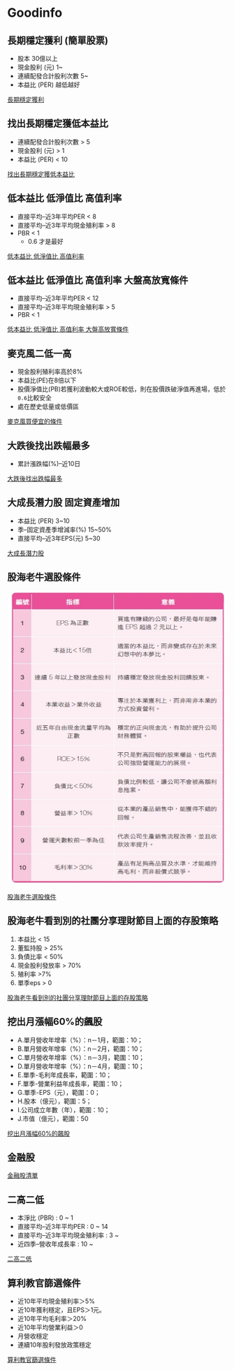 # Goodinfo

## 長期穩定獲利 (簡單股票)
- 股本 30億以上
- 現金股利 (元) 1~ 
- 連續配發合計股利次數 5~
- 本益比 (PER) 越低越好


[長期穩定獲利](https://goodinfo.tw/StockInfo/StockList.asp?MARKET_CAT=%E8%87%AA%E8%A8%82%E7%AF%A9%E9%81%B8&INDUSTRY_CAT=%E6%88%91%E7%9A%84%E6%A2%9D%E4%BB%B6&FL_ITEM0=%E8%82%A1%E6%9C%AC+%28%E5%84%84%E5%85%83%29&FL_VAL_S0=30&FL_VAL_E0=&FL_ITEM1=%E7%8F%BE%E9%87%91%E8%82%A1%E5%88%A9+%28%E5%85%83%29&FL_VAL_S1=1&FL_VAL_E1=&FL_ITEM2=%E9%80%A3%E7%BA%8C%E9%85%8D%E7%99%BC%E5%90%88%E8%A8%88%E8%82%A1%E5%88%A9%E6%AC%A1%E6%95%B8&FL_VAL_S2=5&FL_VAL_E2=&FL_ITEM3=%E6%9C%AC%E7%9B%8A%E6%AF%94+%28PER%29&FL_VAL_S3=&FL_VAL_E3=15&FL_ITEM4=&FL_VAL_S4=&FL_VAL_E4=&FL_ITEM5=&FL_VAL_S5=&FL_VAL_E5=&FL_ITEM6=&FL_VAL_S6=&FL_VAL_E6=&FL_ITEM7=&FL_VAL_S7=&FL_VAL_E7=&FL_ITEM8=&FL_VAL_S8=&FL_VAL_E8=&FL_ITEM9=&FL_VAL_S9=&FL_VAL_E9=&FL_ITEM10=&FL_VAL_S10=&FL_VAL_E10=&FL_ITEM11=&FL_VAL_S11=&FL_VAL_E11=&FL_RULE0=&FL_RULE1=&FL_RULE2=&FL_RULE3=&FL_RULE4=&FL_RULE5=&FL_RANK0=&FL_RANK1=&FL_RANK2=&FL_RANK3=&FL_RANK4=&FL_RANK5=&FL_FD0=&FL_FD1=&FL_FD2=&FL_FD3=&FL_FD4=&FL_FD5=&FL_SHEET=%E5%B9%B4%E7%8D%B2%E5%88%A9%E8%83%BD%E5%8A%9B&FL_SHEET2=%E7%8D%B2%E5%88%A9%E8%83%BD%E5%8A%9B&FL_MARKET=%E4%B8%8A%E5%B8%82%2F%E4%B8%8A%E6%AB%83&FL_QRY=%E6%9F%A5++%E8%A9%A2)


## 找出長期穩定獲低本益比
- 連續配發合計股利次數 > 5
- 現金股利 (元) > 1
- 本益比 (PER) < 10

[找出長期穩定獲低本益比](https://goodinfo.tw/StockInfo/StockList.asp?SEARCH_WORD=&SHEET=%E4%BA%A4%E6%98%93%E7%8B%80%E6%B3%81&SHEET2=%E6%97%A5&MARKET_CAT=%E8%87%AA%E8%A8%82%E7%AF%A9%E9%81%B8&INDUSTRY_CAT=%E6%88%91%E7%9A%84%E6%A2%9D%E4%BB%B6&STOCK_CODE=&RANK=0&RPT_TIME=%E6%9C%80%E6%96%B0%E8%B3%87%E6%96%99&FILTER_SHEET=%E4%BA%A4%E6%98%93%E7%8B%80%E6%B3%81&FILTER_MARKET=%E4%B8%8A%E5%B8%82%2F%E4%B8%8A%E6%AB%83&FILTER_ITEM0=%E6%9C%AC%E7%9B%8A%E6%AF%94+%28PER%29&FILTER_VAL_S0=&FILTER_VAL_E0=10&FILTER_VAL_CHK0=&FILTER_ITEM1=%E7%8F%BE%E9%87%91%E8%82%A1%E5%88%A9+%28%E5%85%83%29&FILTER_VAL_S1=1&FILTER_VAL_E1=&FILTER_VAL_CHK1=&FILTER_ITEM2=%E9%80%A3%E7%BA%8C%E9%85%8D%E7%99%BC%E5%90%88%E8%A8%88%E8%82%A1%E5%88%A9%E6%AC%A1%E6%95%B8&FILTER_VAL_S2=5&FILTER_VAL_E2=&FILTER_VAL_CHK2=&FILTER_ITEM3=&FILTER_VAL_S3=&FILTER_VAL_E3=&FILTER_VAL_CHK3=&FILTER_ITEM4=&FILTER_VAL_S4=&FILTER_VAL_E4=&FILTER_VAL_CHK4=&FILTER_ITEM5=&FILTER_VAL_S5=&FILTER_VAL_E5=&FILTER_VAL_CHK5=&FILTER_ITEM6=&FILTER_VAL_S6=&FILTER_VAL_E6=&FILTER_VAL_CHK6=&FILTER_ITEM7=&FILTER_VAL_S7=&FILTER_VAL_E7=&FILTER_VAL_CHK7=&FILTER_ITEM8=&FILTER_VAL_S8=&FILTER_VAL_E8=&FILTER_VAL_CHK8=&FILTER_ITEM9=&FILTER_VAL_S9=&FILTER_VAL_E9=&FILTER_VAL_CHK9=&FILTER_ITEM10=&FILTER_VAL_S10=&FILTER_VAL_E10=&FILTER_VAL_CHK10=&FILTER_ITEM11=&FILTER_VAL_S11=&FILTER_VAL_E11=&FILTER_VAL_CHK11=&FILTER_RULE0=&FILTER_RULE_CHK0=&FILTER_RULE1=&FILTER_RULE_CHK1=&FILTER_RULE2=&FILTER_RULE_CHK2=&FILTER_RULE3=&FILTER_RULE_CHK3=&FILTER_RULE4=&FILTER_RULE_CHK4=&FILTER_RULE5=&FILTER_RULE_CHK5=&FILTER_RANK0=&FILTER_RANK1=&FILTER_RANK2=&MY_FILTER_RULE_NM=%E7%A9%A9%E5%81%A5%5F%E6%9C%AC%E7%9B%8A%E6%AF%94%EF%BC%8B%E8%82%A1%E5%88%A9%E6%AC%A1%E6%95%B8)

## 低本益比 低淨值比 高值利率
- 直接平均–近3年平均PER < 8
- 直接平均–近3年平均現金殖利率 > 8
- PBR < 1     
    - 0.6 才是最好

[低本益比 低淨值比 高值利率](https://goodinfo.tw/StockInfo/StockList.asp?SEARCH_WORD=&SHEET=%E5%B9%B4%E7%8D%B2%E5%88%A9%E8%83%BD%E5%8A%9B&SHEET2=%E7%8D%B2%E5%88%A9%E8%83%BD%E5%8A%9B&MARKET_CAT=%E8%87%AA%E8%A8%82%E7%AF%A9%E9%81%B8&INDUSTRY_CAT=%E6%88%91%E7%9A%84%E6%A2%9D%E4%BB%B6&STOCK_CODE=&RANK=0&RPT_TIME=%E6%9C%80%E6%96%B0%E8%B3%87%E6%96%99&FILTER_SHEET=%E5%B9%B4%E7%8D%B2%E5%88%A9%E8%83%BD%E5%8A%9B&FILTER_MARKET=%E4%B8%8A%E5%B8%82%2F%E4%B8%8A%E6%AB%83&FILTER_ITEM0=%E6%9C%AC%E6%B7%A8%E6%AF%94+%28PBR%29&FILTER_VAL_S0=0&FILTER_VAL_E0=1&FILTER_VAL_CHK0=&FILTER_ITEM1=%E7%9B%B4%E6%8E%A5%E5%B9%B3%E5%9D%87%E2%80%93%E8%BF%913%E5%B9%B4%E5%B9%B3%E5%9D%87PER&FILTER_VAL_S1=0&FILTER_VAL_E1=8&FILTER_VAL_CHK1=&FILTER_ITEM2=%E7%9B%B4%E6%8E%A5%E5%B9%B3%E5%9D%87%E2%80%93%E8%BF%913%E5%B9%B4%E5%B9%B3%E5%9D%87%E7%8F%BE%E9%87%91%E6%AE%96%E5%88%A9%E7%8E%87&FILTER_VAL_S2=8&FILTER_VAL_E2=100&FILTER_VAL_CHK2=&FILTER_ITEM3=&FILTER_VAL_S3=&FILTER_VAL_E3=&FILTER_VAL_CHK3=&FILTER_ITEM4=&FILTER_VAL_S4=&FILTER_VAL_E4=&FILTER_VAL_CHK4=&FILTER_ITEM5=&FILTER_VAL_S5=&FILTER_VAL_E5=&FILTER_VAL_CHK5=&FILTER_ITEM6=&FILTER_VAL_S6=&FILTER_VAL_E6=&FILTER_VAL_CHK6=&FILTER_ITEM7=&FILTER_VAL_S7=&FILTER_VAL_E7=&FILTER_VAL_CHK7=&FILTER_ITEM8=&FILTER_VAL_S8=&FILTER_VAL_E8=&FILTER_VAL_CHK8=&FILTER_ITEM9=&FILTER_VAL_S9=&FILTER_VAL_E9=&FILTER_VAL_CHK9=&FILTER_ITEM10=&FILTER_VAL_S10=&FILTER_VAL_E10=&FILTER_VAL_CHK10=&FILTER_ITEM11=&FILTER_VAL_S11=&FILTER_VAL_E11=&FILTER_VAL_CHK11=&FILTER_RULE0=&FILTER_RULE_CHK0=&FILTER_RULE1=&FILTER_RULE_CHK1=&FILTER_RULE2=&FILTER_RULE_CHK2=&FILTER_RULE3=&FILTER_RULE_CHK3=&FILTER_RULE4=&FILTER_RULE_CHK4=&FILTER_RULE5=&FILTER_RULE_CHK5=&FILTER_RANK0=&FILTER_RANK1=&FILTER_RANK2=&MY_FILTER_RULE_NM=PER%5FPBR%E4%BD%8E%5F%E5%80%BC%E5%88%A9%E7%8E%87%E9%AB%98)


## 低本益比 低淨值比 高值利率  大盤高放寬條件
- 直接平均–近3年平均PER < 12
- 直接平均–近3年平均現金殖利率 > 5
- PBR < 1     

[低本益比 低淨值比 高值利率  大盤高放寬條件](https://goodinfo.tw/StockInfo/StockList.asp?SEARCH_WORD=&SHEET=%E5%B9%B4%E7%8D%B2%E5%88%A9%E8%83%BD%E5%8A%9B&SHEET2=%E7%8D%B2%E5%88%A9%E8%83%BD%E5%8A%9B&MARKET_CAT=%E8%87%AA%E8%A8%82%E7%AF%A9%E9%81%B8&INDUSTRY_CAT=%E6%88%91%E7%9A%84%E6%A2%9D%E4%BB%B6&STOCK_CODE=&RANK=0&RPT_TIME=%E6%9C%80%E6%96%B0%E8%B3%87%E6%96%99&FILTER_SHEET=%E5%B9%B4%E7%8D%B2%E5%88%A9%E8%83%BD%E5%8A%9B&FILTER_MARKET=%E4%B8%8A%E5%B8%82%2F%E4%B8%8A%E6%AB%83&FILTER_ITEM0=%E6%9C%AC%E6%B7%A8%E6%AF%94+%28PBR%29&FILTER_VAL_S0=0&FILTER_VAL_E0=1&FILTER_VAL_CHK0=&FILTER_ITEM1=%E7%9B%B4%E6%8E%A5%E5%B9%B3%E5%9D%87%E2%80%93%E8%BF%913%E5%B9%B4%E5%B9%B3%E5%9D%87PER&FILTER_VAL_S1=0&FILTER_VAL_E1=12&FILTER_VAL_CHK1=&FILTER_ITEM2=%E7%9B%B4%E6%8E%A5%E5%B9%B3%E5%9D%87%E2%80%93%E8%BF%913%E5%B9%B4%E5%B9%B3%E5%9D%87%E7%8F%BE%E9%87%91%E6%AE%96%E5%88%A9%E7%8E%87&FILTER_VAL_S2=5&FILTER_VAL_E2=100&FILTER_VAL_CHK2=&FILTER_ITEM3=&FILTER_VAL_S3=&FILTER_VAL_E3=&FILTER_VAL_CHK3=&FILTER_ITEM4=&FILTER_VAL_S4=&FILTER_VAL_E4=&FILTER_VAL_CHK4=&FILTER_ITEM5=&FILTER_VAL_S5=&FILTER_VAL_E5=&FILTER_VAL_CHK5=&FILTER_ITEM6=&FILTER_VAL_S6=&FILTER_VAL_E6=&FILTER_VAL_CHK6=&FILTER_ITEM7=&FILTER_VAL_S7=&FILTER_VAL_E7=&FILTER_VAL_CHK7=&FILTER_ITEM8=&FILTER_VAL_S8=&FILTER_VAL_E8=&FILTER_VAL_CHK8=&FILTER_ITEM9=&FILTER_VAL_S9=&FILTER_VAL_E9=&FILTER_VAL_CHK9=&FILTER_ITEM10=&FILTER_VAL_S10=&FILTER_VAL_E10=&FILTER_VAL_CHK10=&FILTER_ITEM11=&FILTER_VAL_S11=&FILTER_VAL_E11=&FILTER_VAL_CHK11=&FILTER_RULE0=&FILTER_RULE_CHK0=&FILTER_RULE1=&FILTER_RULE_CHK1=&FILTER_RULE2=&FILTER_RULE_CHK2=&FILTER_RULE3=&FILTER_RULE_CHK3=&FILTER_RULE4=&FILTER_RULE_CHK4=&FILTER_RULE5=&FILTER_RULE_CHK5=&FILTER_RANK0=&FILTER_RANK1=&FILTER_RANK2=&MY_FILTER_RULE_NM=PER%5FPBR%E4%BD%8E%5F%E5%80%BC%E5%88%A9%E7%8E%87%E9%AB%98%E6%94%BE%E5%AF%AC)


## 麥克風二低一高

- 現金股利殖利率高於8%
- 本益比(PE)在8倍以下
- 股價淨值比(PB)若獲利波動較大或ROE較低，則在股價跌破淨值再進場，低於`0.6`比較安全
- 處在歷史低量或低價區

[麥克風買便宜的條件](https://goodinfo.tw/StockInfo/StockList.asp?MARKET_CAT=%E8%87%AA%E8%A8%82%E7%AF%A9%E9%81%B8&INDUSTRY_CAT=%E6%88%91%E7%9A%84%E6%A2%9D%E4%BB%B6&FILTER_ITEM0=%E6%9C%AC%E6%B7%A8%E6%AF%94+%28PBR%29&FILTER_VAL_S0=0&FILTER_VAL_E0=1&FILTER_ITEM1=%E7%9B%B4%E6%8E%A5%E5%B9%B3%E5%9D%87%E2%80%93%E8%BF%913%E5%B9%B4%E5%B9%B3%E5%9D%87%E7%8F%BE%E9%87%91%E6%AE%96%E5%88%A9%E7%8E%87&FILTER_VAL_S1=5&FILTER_VAL_E1=20&FILTER_ITEM2=%E7%9B%B4%E6%8E%A5%E5%B9%B3%E5%9D%87%E2%80%93%E8%BF%913%E5%B9%B4%E5%B9%B3%E5%9D%87PER&FILTER_VAL_S2=0&FILTER_VAL_E2=8&FILTER_ITEM3=---%E8%AB%8B%E9%81%B8%E6%93%87%E9%81%8E%E6%BF%BE%E6%A2%9D%E4%BB%B6---&FILTER_VAL_S3=&FILTER_VAL_E3=&FILTER_ITEM4=---%E8%AB%8B%E9%81%B8%E6%93%87%E9%81%8E%E6%BF%BE%E6%A2%9D%E4%BB%B6---&FILTER_VAL_S4=&FILTER_VAL_E4=&FILTER_ITEM5=---%E8%AB%8B%E9%81%B8%E6%93%87%E9%81%8E%E6%BF%BE%E6%A2%9D%E4%BB%B6---&FILTER_VAL_S5=&FILTER_VAL_E5=&FILTER_ITEM6=---%E8%AB%8B%E9%81%B8%E6%93%87%E9%81%8E%E6%BF%BE%E6%A2%9D%E4%BB%B6---&FILTER_VAL_S6=&FILTER_VAL_E6=&FILTER_ITEM7=---%E8%AB%8B%E9%81%B8%E6%93%87%E9%81%8E%E6%BF%BE%E6%A2%9D%E4%BB%B6---&FILTER_VAL_S7=&FILTER_VAL_E7=&FILTER_ITEM8=---%E8%AB%8B%E9%81%B8%E6%93%87%E9%81%8E%E6%BF%BE%E6%A2%9D%E4%BB%B6---&FILTER_VAL_S8=&FILTER_VAL_E8=&FILTER_ITEM9=---%E8%AB%8B%E9%81%B8%E6%93%87%E9%81%8E%E6%BF%BE%E6%A2%9D%E4%BB%B6---&FILTER_VAL_S9=&FILTER_VAL_E9=&FILTER_ITEM10=---%E8%AB%8B%E9%81%B8%E6%93%87%E9%81%8E%E6%BF%BE%E6%A2%9D%E4%BB%B6---&FILTER_VAL_S10=&FILTER_VAL_E10=&FILTER_ITEM11=---%E8%AB%8B%E9%81%B8%E6%93%87%E9%81%8E%E6%BF%BE%E6%A2%9D%E4%BB%B6---&FILTER_VAL_S11=&FILTER_VAL_E11=&FILTER_RULE0=---%E8%AB%8B%E6%8C%87%E5%AE%9A%E9%81%B8%E8%82%A1%E6%A2%9D%E4%BB%B6---&FILTER_RULE1=---%E8%AB%8B%E6%8C%87%E5%AE%9A%E9%81%B8%E8%82%A1%E6%A2%9D%E4%BB%B6---&FILTER_RULE2=---%E8%AB%8B%E6%8C%87%E5%AE%9A%E9%81%B8%E8%82%A1%E6%A2%9D%E4%BB%B6---&FILTER_RULE3=---%E8%AB%8B%E6%8C%87%E5%AE%9A%E9%81%B8%E8%82%A1%E6%A2%9D%E4%BB%B6---&FILTER_RULE4=---%E8%AB%8B%E6%8C%87%E5%AE%9A%E9%81%B8%E8%82%A1%E6%A2%9D%E4%BB%B6---&FILTER_RULE5=---%E8%AB%8B%E6%8C%87%E5%AE%9A%E9%81%B8%E8%82%A1%E6%A2%9D%E4%BB%B6---&FILTER_RANK0=---%E8%AB%8B%E6%8C%87%E5%AE%9A%E6%8E%92%E5%90%8D%E6%A2%9D%E4%BB%B6---&FILTER_RANK1=---%E8%AB%8B%E6%8C%87%E5%AE%9A%E6%8E%92%E5%90%8D%E6%A2%9D%E4%BB%B6---&FILTER_RANK2=---%E8%AB%8B%E6%8C%87%E5%AE%9A%E6%8E%92%E5%90%8D%E6%A2%9D%E4%BB%B6---&FILTER_SHEET=%E5%B9%B4%E7%8D%B2%E5%88%A9%E8%83%BD%E5%8A%9B&FILTER_SHEET2=%E7%8D%B2%E5%88%A9%E8%83%BD%E5%8A%9B&FILTER_MARKET=%E4%B8%8A%E5%B8%82%2F%E4%B8%8A%E6%AB%83&FILTER_QUERY=%E6%9F%A5++%E8%A9%A2)


## 大跌後找出跌幅最多 

- 累計漲跌幅(%)–近10日

[大跌後找出跌幅最多](https://goodinfo.tw/StockInfo/StockList.asp?MARKET_CAT=%E8%87%AA%E8%A8%82%E7%AF%A9%E9%81%B8&INDUSTRY_CAT=%E6%88%91%E7%9A%84%E6%A2%9D%E4%BB%B6&FILTER_ITEM0=%E7%B4%AF%E8%A8%88%E6%BC%B2%E8%B7%8C%E5%B9%85%28%25%29%E2%80%93%E8%BF%9110%E6%97%A5&FILTER_VAL_S0=-50&FILTER_VAL_E0=-10&FILTER_ITEM1=---%E8%AB%8B%E9%81%B8%E6%93%87%E9%81%8E%E6%BF%BE%E6%A2%9D%E4%BB%B6---&FILTER_VAL_S1=&FILTER_VAL_E1=&FILTER_ITEM2=---%E8%AB%8B%E9%81%B8%E6%93%87%E9%81%8E%E6%BF%BE%E6%A2%9D%E4%BB%B6---&FILTER_VAL_S2=&FILTER_VAL_E2=&FILTER_ITEM3=---%E8%AB%8B%E9%81%B8%E6%93%87%E9%81%8E%E6%BF%BE%E6%A2%9D%E4%BB%B6---&FILTER_VAL_S3=&FILTER_VAL_E3=&FILTER_ITEM4=---%E8%AB%8B%E9%81%B8%E6%93%87%E9%81%8E%E6%BF%BE%E6%A2%9D%E4%BB%B6---&FILTER_VAL_S4=&FILTER_VAL_E4=&FILTER_ITEM5=---%E8%AB%8B%E9%81%B8%E6%93%87%E9%81%8E%E6%BF%BE%E6%A2%9D%E4%BB%B6---&FILTER_VAL_S5=&FILTER_VAL_E5=&FILTER_ITEM6=---%E8%AB%8B%E9%81%B8%E6%93%87%E9%81%8E%E6%BF%BE%E6%A2%9D%E4%BB%B6---&FILTER_VAL_S6=&FILTER_VAL_E6=&FILTER_ITEM7=---%E8%AB%8B%E9%81%B8%E6%93%87%E9%81%8E%E6%BF%BE%E6%A2%9D%E4%BB%B6---&FILTER_VAL_S7=&FILTER_VAL_E7=&FILTER_ITEM8=---%E8%AB%8B%E9%81%B8%E6%93%87%E9%81%8E%E6%BF%BE%E6%A2%9D%E4%BB%B6---&FILTER_VAL_S8=&FILTER_VAL_E8=&FILTER_ITEM9=---%E8%AB%8B%E9%81%B8%E6%93%87%E9%81%8E%E6%BF%BE%E6%A2%9D%E4%BB%B6---&FILTER_VAL_S9=&FILTER_VAL_E9=&FILTER_ITEM10=---%E8%AB%8B%E9%81%B8%E6%93%87%E9%81%8E%E6%BF%BE%E6%A2%9D%E4%BB%B6---&FILTER_VAL_S10=&FILTER_VAL_E10=&FILTER_ITEM11=---%E8%AB%8B%E9%81%B8%E6%93%87%E9%81%8E%E6%BF%BE%E6%A2%9D%E4%BB%B6---&FILTER_VAL_S11=&FILTER_VAL_E11=&FILTER_RULE0=---%E8%AB%8B%E6%8C%87%E5%AE%9A%E9%81%B8%E8%82%A1%E6%A2%9D%E4%BB%B6---&FILTER_RULE1=---%E8%AB%8B%E6%8C%87%E5%AE%9A%E9%81%B8%E8%82%A1%E6%A2%9D%E4%BB%B6---&FILTER_RULE2=---%E8%AB%8B%E6%8C%87%E5%AE%9A%E9%81%B8%E8%82%A1%E6%A2%9D%E4%BB%B6---&FILTER_RULE3=---%E8%AB%8B%E6%8C%87%E5%AE%9A%E9%81%B8%E8%82%A1%E6%A2%9D%E4%BB%B6---&FILTER_RULE4=---%E8%AB%8B%E6%8C%87%E5%AE%9A%E9%81%B8%E8%82%A1%E6%A2%9D%E4%BB%B6---&FILTER_RULE5=---%E8%AB%8B%E6%8C%87%E5%AE%9A%E9%81%B8%E8%82%A1%E6%A2%9D%E4%BB%B6---&FILTER_RANK0=---%E8%AB%8B%E6%8C%87%E5%AE%9A%E6%8E%92%E5%90%8D%E6%A2%9D%E4%BB%B6---&FILTER_RANK1=---%E8%AB%8B%E6%8C%87%E5%AE%9A%E6%8E%92%E5%90%8D%E6%A2%9D%E4%BB%B6---&FILTER_RANK2=---%E8%AB%8B%E6%8C%87%E5%AE%9A%E6%8E%92%E5%90%8D%E6%A2%9D%E4%BB%B6---&FILTER_SHEET=%E5%B9%B4%E7%8D%B2%E5%88%A9%E8%83%BD%E5%8A%9B&FILTER_SHEET2=%E7%8D%B2%E5%88%A9%E8%83%BD%E5%8A%9B&FILTER_MARKET=%E4%B8%8A%E5%B8%82%2F%E4%B8%8A%E6%AB%83&FILTER_QUERY=%E6%9F%A5++%E8%A9%A2)


## 大成長潛力股 固定資產增加

- 本益比 (PER) 3~10
- 季–固定資產季增減率(%) 15~50%
- 直接平均–近3年EPS(元)  5~30

[大成長潛力股](https://goodinfo.tw/StockInfo/StockList.asp?SEARCH_WORD=&SHEET=%E5%B9%B4%E7%8D%B2%E5%88%A9%E8%83%BD%E5%8A%9B&SHEET2=%E7%8D%B2%E5%88%A9%E8%83%BD%E5%8A%9B&MARKET_CAT=%E8%87%AA%E8%A8%82%E7%AF%A9%E9%81%B8&INDUSTRY_CAT=%E6%88%91%E7%9A%84%E6%A2%9D%E4%BB%B6&STOCK_CODE=&RANK=0&RPT_TIME=%E6%9C%80%E6%96%B0%E8%B3%87%E6%96%99&FILTER_SHEET=%E5%B9%B4%E7%8D%B2%E5%88%A9%E8%83%BD%E5%8A%9B&FILTER_MARKET=%E4%B8%8A%E5%B8%82%2F%E4%B8%8A%E6%AB%83&FILTER_ITEM0=%E6%9C%AC%E7%9B%8A%E6%AF%94+%28PER%29&FILTER_VAL_S0=3&FILTER_VAL_E0=10&FILTER_VAL_CHK0=&FILTER_ITEM1=%E5%AD%A3%E2%80%93%E5%9B%BA%E5%AE%9A%E8%B3%87%E7%94%A2%E5%AD%A3%E5%A2%9E%E6%B8%9B%E7%8E%87%28%25%29&FILTER_VAL_S1=15&FILTER_VAL_E1=50&FILTER_VAL_CHK1=&FILTER_ITEM2=%E7%9B%B4%E6%8E%A5%E5%B9%B3%E5%9D%87%E2%80%93%E8%BF%913%E5%B9%B4EPS%28%E5%85%83%29&FILTER_VAL_S2=5&FILTER_VAL_E2=30&FILTER_VAL_CHK2=&FILTER_ITEM3=&FILTER_VAL_S3=&FILTER_VAL_E3=&FILTER_VAL_CHK3=&FILTER_ITEM4=&FILTER_VAL_S4=&FILTER_VAL_E4=&FILTER_VAL_CHK4=&FILTER_ITEM5=&FILTER_VAL_S5=&FILTER_VAL_E5=&FILTER_VAL_CHK5=&FILTER_ITEM6=&FILTER_VAL_S6=&FILTER_VAL_E6=&FILTER_VAL_CHK6=&FILTER_ITEM7=&FILTER_VAL_S7=&FILTER_VAL_E7=&FILTER_VAL_CHK7=&FILTER_ITEM8=&FILTER_VAL_S8=&FILTER_VAL_E8=&FILTER_VAL_CHK8=&FILTER_ITEM9=&FILTER_VAL_S9=&FILTER_VAL_E9=&FILTER_VAL_CHK9=&FILTER_ITEM10=&FILTER_VAL_S10=&FILTER_VAL_E10=&FILTER_VAL_CHK10=&FILTER_ITEM11=&FILTER_VAL_S11=&FILTER_VAL_E11=&FILTER_VAL_CHK11=&FILTER_RULE0=&FILTER_RULE_CHK0=&FILTER_RULE1=&FILTER_RULE_CHK1=&FILTER_RULE2=&FILTER_RULE_CHK2=&FILTER_RULE3=&FILTER_RULE_CHK3=&FILTER_RULE4=&FILTER_RULE_CHK4=&FILTER_RULE5=&FILTER_RULE_CHK5=&FILTER_RANK0=&FILTER_RANK1=&FILTER_RANK2=&MY_FILTER_RULE_NM=%E9%A3%86%E8%82%A1%5F%E4%BD%8E%E6%9C%AC%E7%9B%8A%E6%AF%94)


## 股海老牛選股條件

![股海老牛選股條件](./images/20190723092900873.jpg)

[股海老牛選股條件](https://goodinfo.tw/StockInfo/StockList.asp?MARKET_CAT=%E8%87%AA%E8%A8%82%E7%AF%A9%E9%81%B8&INDUSTRY_CAT=%E6%88%91%E7%9A%84%E6%A2%9D%E4%BB%B6&FILTER_ITEM0=%E5%B9%B4%E5%BA%A6%E2%80%93ROE%28%25%29&FILTER_VAL_S0=15&FILTER_VAL_E0=100&FILTER_ITEM1=%E6%9C%AC%E7%9B%8A%E6%AF%94+%28PER%29&FILTER_VAL_S1=1&FILTER_VAL_E1=15&FILTER_ITEM2=%E9%80%A3%E7%BA%8C%E9%85%8D%E7%99%BC%E7%8F%BE%E9%87%91%E8%82%A1%E5%88%A9%E6%AC%A1%E6%95%B8&FILTER_VAL_S2=5&FILTER_VAL_E2=20&FILTER_ITEM3=%E5%B9%B4%E2%80%93%E8%B2%A0%E5%82%B5%E7%B8%BD%E9%A1%8D%E4%BD%94%E7%B8%BD%E8%B3%87%E7%94%A2%28%25%29&FILTER_VAL_S3=0&FILTER_VAL_E3=49&FILTER_ITEM4=%E5%B9%B4%E5%BA%A6%E2%80%93%E6%AF%9B%E5%88%A9%E7%8E%87%28%25%29&FILTER_VAL_S4=31&FILTER_VAL_E4=100&FILTER_ITEM5=%E5%B9%B4%E5%BA%A6%E2%80%93%E7%87%9F%E6%A5%AD%E5%88%A9%E7%9B%8A%E7%8E%87%28%25%29&FILTER_VAL_S5=10&FILTER_VAL_E5=100&FILTER_ITEM6=%E8%BF%91%E5%9B%9B%E5%AD%A3%E2%80%93EPS%28%E5%85%83%29&FILTER_VAL_S6=1&FILTER_VAL_E6=100&FILTER_ITEM7=---%E8%AB%8B%E9%81%B8%E6%93%87%E9%81%8E%E6%BF%BE%E6%A2%9D%E4%BB%B6---&FILTER_VAL_S7=&FILTER_VAL_E7=&FILTER_ITEM8=---%E8%AB%8B%E9%81%B8%E6%93%87%E9%81%8E%E6%BF%BE%E6%A2%9D%E4%BB%B6---&FILTER_VAL_S8=&FILTER_VAL_E8=&FILTER_ITEM9=---%E8%AB%8B%E9%81%B8%E6%93%87%E9%81%8E%E6%BF%BE%E6%A2%9D%E4%BB%B6---&FILTER_VAL_S9=&FILTER_VAL_E9=&FILTER_ITEM10=---%E8%AB%8B%E9%81%B8%E6%93%87%E9%81%8E%E6%BF%BE%E6%A2%9D%E4%BB%B6---&FILTER_VAL_S10=&FILTER_VAL_E10=&FILTER_ITEM11=---%E8%AB%8B%E9%81%B8%E6%93%87%E9%81%8E%E6%BF%BE%E6%A2%9D%E4%BB%B6---&FILTER_VAL_S11=&FILTER_VAL_E11=&FILTER_RULE0=---%E8%AB%8B%E6%8C%87%E5%AE%9A%E9%81%B8%E8%82%A1%E6%A2%9D%E4%BB%B6---&FILTER_RULE1=---%E8%AB%8B%E6%8C%87%E5%AE%9A%E9%81%B8%E8%82%A1%E6%A2%9D%E4%BB%B6---&FILTER_RULE2=---%E8%AB%8B%E6%8C%87%E5%AE%9A%E9%81%B8%E8%82%A1%E6%A2%9D%E4%BB%B6---&FILTER_RULE3=---%E8%AB%8B%E6%8C%87%E5%AE%9A%E9%81%B8%E8%82%A1%E6%A2%9D%E4%BB%B6---&FILTER_RULE4=---%E8%AB%8B%E6%8C%87%E5%AE%9A%E9%81%B8%E8%82%A1%E6%A2%9D%E4%BB%B6---&FILTER_RULE5=---%E8%AB%8B%E6%8C%87%E5%AE%9A%E9%81%B8%E8%82%A1%E6%A2%9D%E4%BB%B6---&FILTER_RANK0=---%E8%AB%8B%E6%8C%87%E5%AE%9A%E6%8E%92%E5%90%8D%E6%A2%9D%E4%BB%B6---&FILTER_RANK1=---%E8%AB%8B%E6%8C%87%E5%AE%9A%E6%8E%92%E5%90%8D%E6%A2%9D%E4%BB%B6---&FILTER_RANK2=---%E8%AB%8B%E6%8C%87%E5%AE%9A%E6%8E%92%E5%90%8D%E6%A2%9D%E4%BB%B6---&FILTER_SHEET=%E5%B9%B4%E7%8D%B2%E5%88%A9%E8%83%BD%E5%8A%9B&FILTER_SHEET2=%E7%8D%B2%E5%88%A9%E8%83%BD%E5%8A%9B&FILTER_MARKET=%E4%B8%8A%E5%B8%82%2F%E4%B8%8A%E6%AB%83&FILTER_QUERY=%E6%9F%A5++%E8%A9%A2)

## 股海老牛看到別的社團分享理財節目上面的存股策略

1. 本益比 < 15
2. 董監持股 > 25%
3. 負債比率 < 50%
4. 現金股利發放率 > 70%
5. 殖利率 >7%
6. 單季eps > 0

[股海老牛看到別的社團分享理財節目上面的存股策略](https://reurl.cc/GrXoVy)





## 挖出月漲幅60%的飆股
- A.單月營收年增率（%）：n－1月，範圍：10；
- B.單月營收年增率（%）：n－2月，範圍：10；
- C.單月營收年增率（%）：n－3月，範圍：10；
- D.單月營收年增率（%）：n－4月，範圍：10；
- E.單季-毛利年成長率，範圍：10；
- F.單季-營業利益年成長率，範圍：10；
- G.單季-EPS（元），範圍：0；
- H.股本（億元），範圍：5；
- I.公司成立年數（年），範圍：10；
- J.市值（億元），範圍：50

[挖出月漲幅60%的飆股](https://goodinfo.tw/StockInfo/StockList.asp?SEARCH_WORD=&SHEET=%E5%B9%B4%E7%8D%B2%E5%88%A9%E8%83%BD%E5%8A%9B&SHEET2=%E7%8D%B2%E5%88%A9%E8%83%BD%E5%8A%9B&MARKET_CAT=%E8%87%AA%E8%A8%82%E7%AF%A9%E9%81%B8&INDUSTRY_CAT=%E6%88%91%E7%9A%84%E6%A2%9D%E4%BB%B6&STOCK_CODE=&RANK=0&RPT_TIME=%E6%9C%80%E6%96%B0%E8%B3%87%E6%96%99&FILTER_SHEET=%E5%B9%B4%E7%8D%B2%E5%88%A9%E8%83%BD%E5%8A%9B&FILTER_MARKET=%E4%B8%8A%E5%B8%82%2F%E4%B8%8A%E6%AB%83&FILTER_ITEM0=%E5%96%AE%E6%9C%88%E7%87%9F%E6%94%B6%E5%B9%B4%E5%A2%9E%E7%8E%87%28%25%29%E2%80%93n%2D1%E6%9C%88&FILTER_VAL_S0=10&FILTER_VAL_E0=&FILTER_VAL_CHK0=&FILTER_ITEM1=%E5%96%AE%E6%9C%88%E7%87%9F%E6%94%B6%E5%B9%B4%E5%A2%9E%E7%8E%87%28%25%29%E2%80%93n%2D2%E6%9C%88&FILTER_VAL_S1=10&FILTER_VAL_E1=&FILTER_VAL_CHK1=&FILTER_ITEM2=%E5%96%AE%E6%9C%88%E7%87%9F%E6%94%B6%E5%B9%B4%E5%A2%9E%E7%8E%87%28%25%29%E2%80%93n%2D3%E6%9C%88&FILTER_VAL_S2=10&FILTER_VAL_E2=&FILTER_VAL_CHK2=&FILTER_ITEM3=%E5%96%AE%E6%9C%88%E7%87%9F%E6%94%B6%E5%B9%B4%E5%A2%9E%E7%8E%87%28%25%29%E2%80%93n%2D4%E6%9C%88&FILTER_VAL_S3=10&FILTER_VAL_E3=&FILTER_VAL_CHK3=&FILTER_ITEM4=%E5%96%AE%E5%AD%A3%E2%80%93%E6%AF%9B%E5%88%A9%E5%B9%B4%E6%88%90%E9%95%B7%E7%8E%87&FILTER_VAL_S4=10&FILTER_VAL_E4=&FILTER_VAL_CHK4=&FILTER_ITEM5=%E5%96%AE%E5%AD%A3%E2%80%93%E7%87%9F%E6%A5%AD%E5%88%A9%E7%9B%8A%E5%B9%B4%E6%88%90%E9%95%B7%E7%8E%87&FILTER_VAL_S5=10&FILTER_VAL_E5=&FILTER_VAL_CHK5=&FILTER_ITEM6=%E5%96%AE%E5%AD%A3%E2%80%93EPS%28%E5%85%83%29&FILTER_VAL_S6=0&FILTER_VAL_E6=&FILTER_VAL_CHK6=&FILTER_ITEM7=%E8%82%A1%E6%9C%AC+%28%E5%84%84%E5%85%83%29&FILTER_VAL_S7=5&FILTER_VAL_E7=&FILTER_VAL_CHK7=&FILTER_ITEM8=%E5%85%AC%E5%8F%B8%E6%88%90%E7%AB%8B%E5%B9%B4%E6%95%B8+%28%E5%B9%B4%29&FILTER_VAL_S8=10&FILTER_VAL_E8=&FILTER_VAL_CHK8=&FILTER_ITEM9=%E5%B8%82%E5%80%BC+%28%E5%84%84%E5%85%83%29&FILTER_VAL_S9=50&FILTER_VAL_E9=&FILTER_VAL_CHK9=&FILTER_ITEM10=&FILTER_VAL_S10=&FILTER_VAL_E10=&FILTER_VAL_CHK10=&FILTER_ITEM11=&FILTER_VAL_S11=&FILTER_VAL_E11=&FILTER_VAL_CHK11=&FILTER_RULE0=&FILTER_RULE_CHK0=&FILTER_RULE1=&FILTER_RULE_CHK1=&FILTER_RULE2=&FILTER_RULE_CHK2=&FILTER_RULE3=&FILTER_RULE_CHK3=&FILTER_RULE4=&FILTER_RULE_CHK4=&FILTER_RULE5=&FILTER_RULE_CHK5=&FILTER_RANK0=&FILTER_RANK1=&FILTER_RANK2=&MY_FILTER_RULE_NM=%E6%9C%88%E6%BC%B2%E5%B9%8560%25%E7%9A%84%E9%A3%86%E8%82%A1)



## 金融股

[金融股清單](https://goodinfo.tw/StockInfo/StockList.asp?MARKET_CAT=%E5%85%A8%E9%83%A8&INDUSTRY_CAT=%E9%87%91%E6%8E%A7%E6%A5%AD&SHEET=%E4%BA%A4%E6%98%93%E7%8B%80%E6%B3%81&SHEET2=%E6%97%A5&RPT_TIME=%E6%9C%80%E6%96%B0%E8%B3%87%E6%96%99)



## 二高二低
- 本淨比 (PBR) : 0 ~ 1
- 直接平均–近3年平均PER : 0 ~ 14
- 直接平均–近3年平均現金殖利率 : 3 ~
- 近四季–營收年成長率 : 10 ~

[二高二低](https://goodinfo.tw/StockInfo/StockList.asp?SEARCH_WORD=&SHEET=%E5%B9%B4%E7%8D%B2%E5%88%A9%E8%83%BD%E5%8A%9B&SHEET2=%E7%8D%B2%E5%88%A9%E8%83%BD%E5%8A%9B&MARKET_CAT=%E8%87%AA%E8%A8%82%E7%AF%A9%E9%81%B8&INDUSTRY_CAT=%E6%88%91%E7%9A%84%E6%A2%9D%E4%BB%B6&STOCK_CODE=&RANK=0&RPT_TIME=%E6%9C%80%E6%96%B0%E8%B3%87%E6%96%99&FILTER_SHEET=%E5%B9%B4%E7%8D%B2%E5%88%A9%E8%83%BD%E5%8A%9B&FILTER_MARKET=%E4%B8%8A%E5%B8%82%2F%E4%B8%8A%E6%AB%83&FILTER_ITEM0=%E6%9C%AC%E6%B7%A8%E6%AF%94+%28PBR%29&FILTER_VAL_S0=0&FILTER_VAL_E0=1&FILTER_VAL_CHK0=&FILTER_ITEM1=%E7%9B%B4%E6%8E%A5%E5%B9%B3%E5%9D%87%E2%80%93%E8%BF%913%E5%B9%B4%E5%B9%B3%E5%9D%87PER&FILTER_VAL_S1=0&FILTER_VAL_E1=14&FILTER_VAL_CHK1=&FILTER_ITEM2=%E7%9B%B4%E6%8E%A5%E5%B9%B3%E5%9D%87%E2%80%93%E8%BF%913%E5%B9%B4%E5%B9%B3%E5%9D%87%E7%8F%BE%E9%87%91%E6%AE%96%E5%88%A9%E7%8E%87&FILTER_VAL_S2=3&FILTER_VAL_E2=&FILTER_VAL_CHK2=&FILTER_ITEM3=%E8%BF%91%E5%9B%9B%E5%AD%A3%E2%80%93%E7%87%9F%E6%94%B6%E5%B9%B4%E6%88%90%E9%95%B7%E7%8E%87&FILTER_VAL_S3=10&FILTER_VAL_E3=&FILTER_VAL_CHK3=&FILTER_ITEM4=&FILTER_VAL_S4=&FILTER_VAL_E4=&FILTER_VAL_CHK4=&FILTER_ITEM5=&FILTER_VAL_S5=&FILTER_VAL_E5=&FILTER_VAL_CHK5=&FILTER_ITEM6=&FILTER_VAL_S6=&FILTER_VAL_E6=&FILTER_VAL_CHK6=&FILTER_ITEM7=&FILTER_VAL_S7=&FILTER_VAL_E7=&FILTER_VAL_CHK7=&FILTER_ITEM8=&FILTER_VAL_S8=&FILTER_VAL_E8=&FILTER_VAL_CHK8=&FILTER_ITEM9=&FILTER_VAL_S9=&FILTER_VAL_E9=&FILTER_VAL_CHK9=&FILTER_ITEM10=&FILTER_VAL_S10=&FILTER_VAL_E10=&FILTER_VAL_CHK10=&FILTER_ITEM11=&FILTER_VAL_S11=&FILTER_VAL_E11=&FILTER_VAL_CHK11=&FILTER_RULE0=&FILTER_RULE_CHK0=&FILTER_RULE1=&FILTER_RULE_CHK1=&FILTER_RULE2=&FILTER_RULE_CHK2=&FILTER_RULE3=&FILTER_RULE_CHK3=&FILTER_RULE4=&FILTER_RULE_CHK4=&FILTER_RULE5=&FILTER_RULE_CHK5=&FILTER_RANK0=&FILTER_RANK1=&FILTER_RANK2=&MY_FILTER_RULE_NM=%E4%BA%8C%E9%AB%98%E4%BA%8C%E4%BD%8E)

## 算利教官篩選條件
- 近10年平均現金殖利率＞5%
- 近10年獲利穩定，且EPS＞1元。
- 近10年平均毛利率＞20%
- 近10年平均營業利益＞0
- 月營收穩定
- 連續10年股利發放政策穩定


[算利教官篩選條件](https://goodinfo.tw/StockInfo/StockList.asp?SEARCH_WORD=&SHEET=%E5%B9%B4%E7%8D%B2%E5%88%A9%E8%83%BD%E5%8A%9B&SHEET2=%E7%8D%B2%E5%88%A9%E8%83%BD%E5%8A%9B&MARKET_CAT=%E8%87%AA%E8%A8%82%E7%AF%A9%E9%81%B8&INDUSTRY_CAT=%E6%88%91%E7%9A%84%E6%A2%9D%E4%BB%B6&STOCK_CODE=&RANK=0&RPT_TIME=%E6%9C%80%E6%96%B0%E8%B3%87%E6%96%99&FL_SHEET=%E5%B9%B4%E7%8D%B2%E5%88%A9%E8%83%BD%E5%8A%9B&FL_SHEET2=%E7%8D%B2%E5%88%A9%E8%83%BD%E5%8A%9B&FL_MARKET=%E4%B8%8A%E5%B8%82%2F%E4%B8%8A%E6%AB%83&MY_FL_RULE_NM=&FL_ITEM0=%E7%9B%B4%E6%8E%A5%E5%B9%B3%E5%9D%87%E2%80%93%E8%BF%9110%E5%B9%B4EPS%28%E5%85%83%29&FL_VAL_S0=1&FL_VAL_E0=&FL_VAL_CHK0=&FL_ITEM1=%E7%9B%B4%E6%8E%A5%E5%B9%B3%E5%9D%87%E2%80%93%E8%BF%9110%E5%B9%B4%E6%AF%9B%E5%88%A9%E7%8E%87%28%25%29&FL_VAL_S1=20&FL_VAL_E1=&FL_VAL_CHK1=&FL_ITEM2=%E7%9B%B4%E6%8E%A5%E5%B9%B3%E5%9D%87%E2%80%93%E8%BF%9110%E5%B9%B4%E6%B7%A8%E5%88%A9%E7%8E%87%28%25%29&FL_VAL_S2=1&FL_VAL_E2=&FL_VAL_CHK2=&FL_ITEM3=%E9%80%A3%E7%BA%8C%E9%85%8D%E7%99%BC%E5%90%88%E8%A8%88%E8%82%A1%E5%88%A9%E6%AC%A1%E6%95%B8&FL_VAL_S3=10&FL_VAL_E3=&FL_VAL_CHK3=&FL_ITEM4=%E7%9B%B4%E6%8E%A5%E5%B9%B3%E5%9D%87%E2%80%93%E8%BF%9110%E5%B9%B4%E5%B9%B3%E5%9D%87%E7%8F%BE%E9%87%91%E6%AE%96%E5%88%A9%E7%8E%87&FL_VAL_S4=5&FL_VAL_E4=&FL_VAL_CHK4=&FL_ITEM5=%E7%9B%B4%E6%8E%A5%E5%B9%B3%E5%9D%87%E2%80%93%E8%BF%9110%E5%B9%B4%E5%90%88%E8%A8%88%E8%82%A1%E5%88%A9%28%E5%85%83%29&FL_VAL_S5=1&FL_VAL_E5=&FL_VAL_CHK5=&FL_ITEM6=&FL_VAL_S6=&FL_VAL_E6=&FL_VAL_CHK6=&FL_ITEM7=&FL_VAL_S7=&FL_VAL_E7=&FL_VAL_CHK7=&FL_ITEM8=&FL_VAL_S8=&FL_VAL_E8=&FL_VAL_CHK8=&FL_ITEM9=&FL_VAL_S9=&FL_VAL_E9=&FL_VAL_CHK9=&FL_ITEM10=&FL_VAL_S10=&FL_VAL_E10=&FL_VAL_CHK10=&FL_ITEM11=&FL_VAL_S11=&FL_VAL_E11=&FL_VAL_CHK11=&FL_RULE0=&FL_RULE_CHK0=&FL_RULE1=&FL_RULE_CHK1=&FL_RULE2=&FL_RULE_CHK2=&FL_RULE3=&FL_RULE_CHK3=&FL_RULE4=&FL_RULE_CHK4=&FL_RULE5=&FL_RULE_CHK5=&FL_RANK0=&FL_RANK1=&FL_RANK2=&FL_RANK3=&FL_RANK4=&FL_RANK5=&FL_FD0=%7C%7C%7C%7C%7C%7C%3D%7C%7C%7C%7C%7C%7C&FL_FD1=%7C%7C%7C%7C%7C%7C%3D%7C%7C%7C%7C%7C%7C&FL_FD2=%7C%7C%7C%7C%7C%7C%3D%7C%7C%7C%7C%7C%7C&FL_FD3=%7C%7C%7C%7C%7C%7C%3D%7C%7C%7C%7C%7C%7C&FL_FD4=%7C%7C%7C%7C%7C%7C%3D%7C%7C%7C%7C%7C%7C&FL_FD5=%7C%7C%7C%7C%7C%7C%3D%7C%7C%7C%7C%7C%7C&MY_FILTER_RULE_NM=%E7%AE%97%E5%88%A9%E6%95%99%E5%AE%98%E7%AF%A9%E9%81%B8%E6%A2%9D%E4%BB%B6)